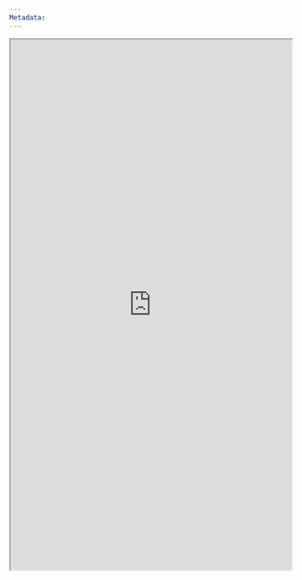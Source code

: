 ```yaml
---
Metadata:
---
```



<iframe
    height = 950
    width = 100%
    padding = 0 0
    margins = 0 0
    src="https://www.d20srd.org/d20/magic/shop.html"></iframe>